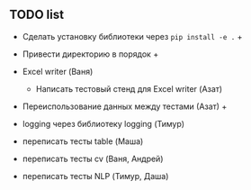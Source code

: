 ## TODO list

- Сделать установку библиотеки через ```pip install -e .``` +

- Привести директорию в порядок +

- Excel writer (Ваня)

    - Написать тестовый стенд для Excel writer (Азат)

- Переиспользование данных между тестами (Азат) +

- logging через библиотеку logging (Тимур)

- переписать тесты table (Маша)

- переписать тесты cv (Ваня, Андрей)

- переписать тесты NLP (Тимур, Даша)

